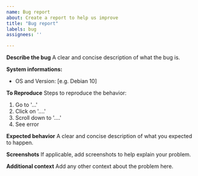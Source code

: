 ```yaml
---
name: Bug report
about: Create a report to help us improve
title: "Bug report"
labels: bug
assignees: ''

---
```


**Describe the bug**
A clear and concise description of what the bug is.

**System informations:**
 - OS and Version: [e.g. Debian 10]

**To Reproduce**
Steps to reproduce the behavior:
1. Go to '...'
2. Click on '....'
3. Scroll down to '....'
4. See error

**Expected behavior**
A clear and concise description of what you expected to happen.

**Screenshots**
If applicable, add screenshots to help explain your problem.

**Additional context**
Add any other context about the problem here.
